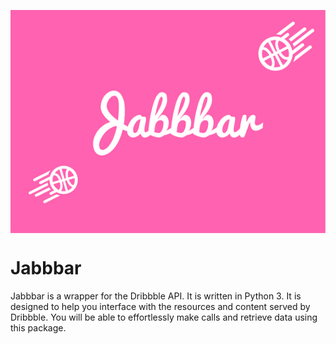 <img src="https://github.com/Zabanaa/jabbbar/blob/develop/Jabbbar.png"
style="display: block; margin: 0 auto;">

# Jabbbar

Jabbbar is a wrapper for the Dribbble API. It is written in Python 3. It is designed to
help you interface with the resources and content served by Dribbble. You will be able to
effortlessly make calls and retrieve data using this package.


